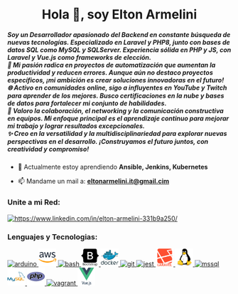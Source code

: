<h1 align="center">Hola 👋, soy Elton Armelini</h1>
<h5 align="left">Soy un Desarrollador apasionado del Backend en constante búsqueda de nuevas tecnologías. Especializado en Laravel y PHP8, junto con bases de datos SQL como MySQL y SQLServer. Experiencia sólida en PHP y JS, con Laravel y Vue.js como frameworks de elección. 
<br> 
🚀 Mi pasión radica en proyectos de automatización que aumentan la productividad y reducen errores. Aunque aún no destaco proyectos específicos, ¡mi ambición es crear soluciones innovadoras en el futuro! 
<br>
🌐 Activo en comunidades online, sigo a influyentes en YouTube y Twitch para aprender de los mejores. Busco certificaciones en la nube y bases de datos para fortalecer mi conjunto de habilidades. 
<br>
🤝 Valoro la colaboración, el networking y la comunicación constructiva en equipos. Mi enfoque principal es el aprendizaje continuo para mejorar mi trabajo y lograr resultados excepcionales. 
<br>
✨ Creo en la versatilidad y la multidisciplinariedad para explorar nuevas perspectivas en el desarrollo. ¡Construyamos el futuro juntos, con creatividad y compromiso!</h5>

- 🌱 Actualmente estoy aprendiendo **Ansible, Jenkins, Kubernetes**

- 📫 Mandame un mail a: **eltonarmelini.it@gmail.cim**

<h3 align="left">Unite a mi Red:</h3>
<p align="left">
<a href="https://linkedin.com/in/https://www.linkedin.com/in/elton-armelini-331b9a250/" target="blank"><img align="center" src="https://raw.githubusercontent.com/rahuldkjain/github-profile-readme-generator/master/src/images/icons/Social/linked-in-alt.svg" alt="https://www.linkedin.com/in/elton-armelini-331b9a250/" height="30" width="40" /></a>
</p>

<h3 align="left">Lenguajes y Tecnologias:</h3>
<p align="left"> <a href="https://www.arduino.cc/" target="_blank" rel="noreferrer"> <img src="https://cdn.worldvectorlogo.com/logos/arduino-1.svg" alt="arduino" width="40" height="40"/> </a> <a href="https://aws.amazon.com" target="_blank" rel="noreferrer"> <img src="https://raw.githubusercontent.com/devicons/devicon/master/icons/amazonwebservices/amazonwebservices-original-wordmark.svg" alt="aws" width="40" height="40"/> </a> <a href="https://www.gnu.org/software/bash/" target="_blank" rel="noreferrer"> <img src="https://www.vectorlogo.zone/logos/gnu_bash/gnu_bash-icon.svg" alt="bash" width="40" height="40"/> </a> <a href="https://getbootstrap.com" target="_blank" rel="noreferrer"> <img src="https://raw.githubusercontent.com/devicons/devicon/master/icons/bootstrap/bootstrap-plain-wordmark.svg" alt="bootstrap" width="40" height="40"/> </a> <a href="https://www.docker.com/" target="_blank" rel="noreferrer"> <img src="https://raw.githubusercontent.com/devicons/devicon/master/icons/docker/docker-original-wordmark.svg" alt="docker" width="40" height="40"/> </a> <a href="https://git-scm.com/" target="_blank" rel="noreferrer"> <img src="https://www.vectorlogo.zone/logos/git-scm/git-scm-icon.svg" alt="git" width="40" height="40"/> </a> <a href="https://jestjs.io" target="_blank" rel="noreferrer"> <img src="https://www.vectorlogo.zone/logos/jestjsio/jestjsio-icon.svg" alt="jest" width="40" height="40"/> </a> <a href="https://laravel.com/" target="_blank" rel="noreferrer"> <img src="https://raw.githubusercontent.com/devicons/devicon/master/icons/laravel/laravel-plain-wordmark.svg" alt="laravel" width="40" height="40"/> </a> <a href="https://www.linux.org/" target="_blank" rel="noreferrer"> <img src="https://raw.githubusercontent.com/devicons/devicon/master/icons/linux/linux-original.svg" alt="linux" width="40" height="40"/> </a> <a href="https://www.microsoft.com/en-us/sql-server" target="_blank" rel="noreferrer"> <img src="https://www.svgrepo.com/show/303229/microsoft-sql-server-logo.svg" alt="mssql" width="40" height="40"/> </a> <a href="https://www.mysql.com/" target="_blank" rel="noreferrer"> <img src="https://raw.githubusercontent.com/devicons/devicon/master/icons/mysql/mysql-original-wordmark.svg" alt="mysql" width="40" height="40"/> </a> <a href="https://www.php.net" target="_blank" rel="noreferrer"> <img src="https://raw.githubusercontent.com/devicons/devicon/master/icons/php/php-original.svg" alt="php" width="40" height="40"/> </a> <a href="https://www.vagrantup.com/" target="_blank" rel="noreferrer"> <img src="https://www.vectorlogo.zone/logos/vagrantup/vagrantup-icon.svg" alt="vagrant" width="40" height="40"/> </a> <a href="https://vuejs.org/" target="_blank" rel="noreferrer"> <img src="https://raw.githubusercontent.com/devicons/devicon/master/icons/vuejs/vuejs-original-wordmark.svg" alt="vuejs" width="40" height="40"/> </a> </p>

